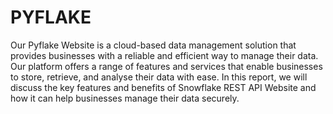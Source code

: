 # PYFLAKE
 Our Pyflake Website is a cloud-based data management solution that provides businesses with a reliable and efficient way to manage their data. Our platform offers a range of features and services that enable businesses to store, retrieve, and analyse their data with ease. In this report, we will discuss the key features and benefits of Snowflake REST API Website and how it can help businesses manage their data securely.

